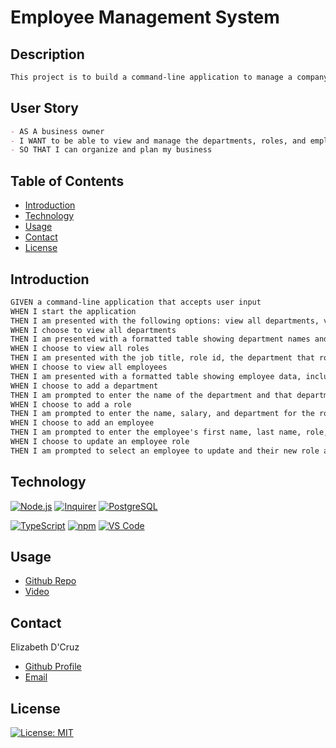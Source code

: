 # Employee Management System


## Description
```md
This project is to build a command-line application to manage a company's employee database.  
```
## User Story
```md
- AS A business owner
- I WANT to be able to view and manage the departments, roles, and employees in my company
- SO THAT I can organize and plan my business
```


## Table of Contents

- [Introduction](#introduction)
- [Technology](#technology)
- [Usage](#usage)
- [Contact](#credits)
- [License](#license)

## Introduction
```md
GIVEN a command-line application that accepts user input
WHEN I start the application
THEN I am presented with the following options: view all departments, view all roles, view all employees, add a department, add a role, add an employee, and update an employee role
WHEN I choose to view all departments
THEN I am presented with a formatted table showing department names and department ids
WHEN I choose to view all roles
THEN I am presented with the job title, role id, the department that role belongs to, and the salary for that role
WHEN I choose to view all employees
THEN I am presented with a formatted table showing employee data, including employee ids, first names, last names, job titles, departments, salaries, and managers that the employees report to
WHEN I choose to add a department
THEN I am prompted to enter the name of the department and that department is added to the database
WHEN I choose to add a role
THEN I am prompted to enter the name, salary, and department for the role and that role is added to the database
WHEN I choose to add an employee
THEN I am prompted to enter the employee's first name, last name, role, and manager, and that employee is added to the database
WHEN I choose to update an employee role
THEN I am prompted to select an employee to update and their new role and this information is updated in the database
```

## Technology

[![Node.js](https://img.shields.io/badge/Platform-Node.js-339933?style=plastic&logo=Node.js&logoWidth=10)](https://nodejs.org/)
[![Inquirer](https://img.shields.io/badge/Library-Inquirer-00bcd4?style=plastic&logo=JavaScript&logoWidth=10)](https://www.npmjs.com/package/inquirer)
[![PostgreSQL](https://img.shields.io/badge/Database-PostgreSQL-336791?style=plastic&logo=PostgreSQL&logoWidth=10)](https://www.postgresql.org/)

[![TypeScript](https://img.shields.io/badge/Language-TypeScript-00ff00?style=plastic&logo=TypeScript&logoWidth=10)](https://www.typescriptlang.org/)
[![npm](https://img.shields.io/badge/Tools-npm-ff0000?style=plastic&logo=npm&logoWidth=10)](https://www.npmjs.com/)
[![VS Code](https://img.shields.io/badge/IDE-VSCode-ff0000?style=plastic&logo=VisualStudioCode&logoWidth=10)](https://code.visualstudio.com/docs)

## Usage
- [Github Repo](https://github.com/dcruzel/EmployeeMgmtSystem)
- [Video](https://drive.google.com/file/d/17L7xUFCKrRvnwuvwPiYktcNbTOYdMBp7/view?usp=sharing)


## Contact

Elizabeth D'Cruz
- [Github Profile](https://github.com/dcruzel)
- [Email](Liz.c.dcruz@gmail.com)

## License

[![License: MIT](https://img.shields.io/badge/License-MIT-yellow.svg)](https://opensource.org/licenses/MIT)

